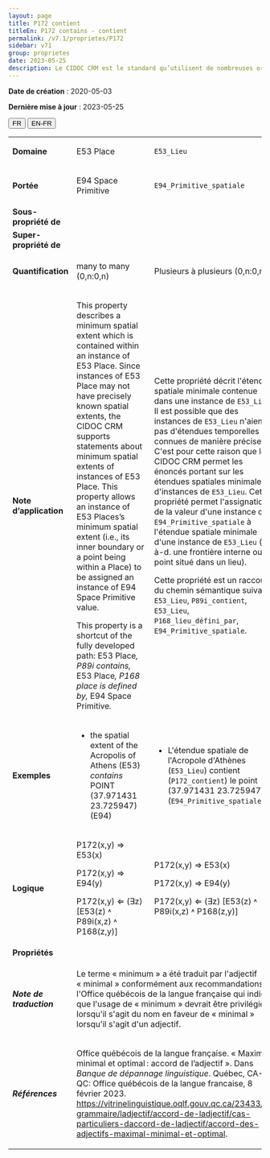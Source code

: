 ```yaml
---
layout: page
title: P172 contient
titleEn: P172 contains - contient
permalink: /v7.1/proprietes/P172
sidebar: v71
group: proprietes
date: 2023-05-25
description: Le CIDOC CRM est le standard qu’utilisent de nombreuses organisations pour l’échange et l’intégration de jeux de données et de spécifications patrimoniales. Il est développé et maintenu à jour exclusivement en anglais par le CRM SIG, un sous-groupe du Conseil international des musées (ICOM). Ceci est une traduction officielle en français développée par la Traduction en français du CIDOC CRM, une initiative qui offre une version française à jour et accessible ouvertement et gratuitement du standard CIDOC CRM et en démocratise l'usage dans la communauté patrimoniale francophone. ------------ The CIDOC CRM is the standard used by many heritage organizations for the exchange and integration of museum collection datasets and specifications. It is developed and maintained exclusively in English by the CRM SIG, a subgroup of the International Council of Museums (ICOM). This is an official translation developed by the Traduction en français du CIDOC CRM, an initiative offering an open, up-to-date, and free French version of the CIDOC CRM standard, and democratizing its use in the francophone heritage community.
---
```


**Date de création** : 2020-05-03

**Dernière mise à jour** : 2023-05-25

<div class="lang-buttons">
 <button id="fr" class="activate">FR</button>
 <button id="en-fr">EN-FR</button>
</div>

<table>
<tbody>
<tr>
<td><strong>Domaine</strong></td>
<td class="en">
<p>E53 Place</p>
</td>
<td>
<p><code class="language-plaintext highlighter-rouge">E53_Lieu</code></p>
</td>
</tr>
<tr>
<td><strong>Portée</strong></td>
<td class="en">
<p>E94 Space Primitive</p>
</td>
<td>
<p><code class="language-plaintext highlighter-rouge">E94_Primitive_spatiale</code></p>
</td>
</tr>
<tr>
<td><strong>Sous-propriété de</strong></td>
<td class="en">
</td>
<td>
</td>
</tr>
<tr>
<td><strong>Super-propriété de</strong></td>
<td class="en">
</td>
<td>
</td>
</tr>
<tr>
<td><strong>Quantification</strong></td>
<td class="en">
<p>many to many (0,n:0,n)</p>
</td>
<td>
<p>Plusieurs à plusieurs (0,n:0,n)</p>
</td>
</tr>
<tr>
<td><strong>Note d’application</strong></td>
<td class="en">
<p>This property describes a minimum spatial extent which is contained within an instance of E53 Place. Since instances of E53 Place may not have precisely known spatial extents, the CIDOC CRM supports statements about minimum spatial extents of instances of E53 Place. This property allows an instance of E53 Places’s minimum spatial extent (i.e., its inner boundary or a point being within a Place) to be assigned an instance of E94 Space Primitive value. </p>
<p>This property is a shortcut of the fully developed path:  E53 Place<em>, P89i contains, </em>E53 Place<em>, P168 place is defined by, </em>E94 Space Primitive<em>.</em></p>
</td>
<td>
<p>Cette propriété décrit l'étendue spatiale minimale contenue dans une instance de <code class="language-plaintext highlighter-rouge">E53_Lieu</code>. Il est possible que des instances de <code class="language-plaintext highlighter-rouge">E53_Lieu</code> n'aient pas d'étendues temporelles connues de manière précise. C'est pour cette raison que le CIDOC CRM permet les énoncés portant sur les étendues spatiales minimales d'instances de <code class="language-plaintext highlighter-rouge">E53_Lieu</code>. Cette propriété permet l'assignation de la valeur d'une instance de <code class="language-plaintext highlighter-rouge">E94_Primitive_spatiale</code> à l'étendue spatiale minimale d'une instance de <code class="language-plaintext highlighter-rouge">E53_Lieu</code> (c.-à-d. une frontière interne ou un point situé dans un lieu). </p>
<p>Cette propriété est un raccourci du chemin sémantique suivant : <code class="language-plaintext highlighter-rouge">E53_Lieu</code>, <code class="language-plaintext highlighter-rouge">P89i_contient</code>, <code class="language-plaintext highlighter-rouge">E53_Lieu</code>, <code class="language-plaintext highlighter-rouge">P168_lieu_défini_par</code>, <code class="language-plaintext highlighter-rouge">E94_Primitive_spatiale</code>.</p>
</td>
</tr>
<tr>
<td><strong>Exemples</strong></td>
<td class="en">
<ul>
<li><p>the spatial extent of the Acropolis of Athens (E53) <em>contains </em>POINT (37.971431 23.725947) (E94)</p>
</li>
</ul>
</td>
<td>
<ul>
<li><p>L'étendue spatiale de l'Acropole d'Athènes (<code class="language-plaintext highlighter-rouge">E53_Lieu</code>) contient (<code class="language-plaintext highlighter-rouge">P172_contient</code>) le point (37.971431 23.725947) (<code class="language-plaintext highlighter-rouge">E94_Primitive_spatiale</code>)</p>
</li>
</ul>
</td>
</tr>
<tr>
<td><strong>Logique</strong></td>
<td class="en">
<p>P172(x,y) ⇒ E53(x)</p>
<p>P172(x,y) ⇒ E94(y)</p>
<p>P172(x,y) ⇐ (∃z) [E53(z) ˄ P89i(x,z) ˄ P168(z,y)]</p>
</td>
<td>
<p>P172(x,y) ⇒ E53(x)</p>
<p>P172(x,y) ⇒ E94(y)</p>
<p>P172(x,y) ⇐ (∃z) [E53(z) ˄ P89i(x,z) ˄ P168(z,y)]</p>
</td>
</tr>
<tr>
<td><strong>Propriétés</strong></td>
<td class="en">
</td>
<td>
</td>
</tr>
<tr>
<td><strong><em>Note de traduction</em></strong></td>
<td colspan="2">
<p>Le terme « minimum » a été traduit par l'adjectif « minimal » conformément aux recommandations de l'Office québécois de la langue française qui indique que l'usage de « minimum » devrait être privilégié lorsqu'il s'agit du nom en faveur de « minimal » lorsqu'il s'agit d'un adjectif. </p>
</td>
</tr>
<tr>
<td><strong><em>Références</em></strong></td>
<td colspan="2">
<p>Office québécois de la langue française. « Maximal, minimal et optimal : accord de l’adjectif ». Dans <em>Banque de dépannage linguistique</em>. Québec, CA-QC: Office québécois de la langue francaise, 8 février 2023.<a href="https://vitrinelinguistique.oqlf.gouv.qc.ca/23433/la-grammaire/ladjectif/accord-de-ladjectif/cas-particuliers-daccord-de-ladjectif/accord-des-adjectifs-maximal-minimal-et-optimal"><span class="underline"> </span></a><a href="https://vitrinelinguistique.oqlf.gouv.qc.ca/23433/la-grammaire/ladjectif/accord-de-ladjectif/cas-particuliers-daccord-de-ladjectif/accord-des-adjectifs-maximal-minimal-et-optimal"><span class="underline">https://vitrinelinguistique.oqlf.gouv.qc.ca/23433/la-grammaire/ladjectif/accord-de-ladjectif/cas-particuliers-daccord-de-ladjectif/accord-des-adjectifs-maximal-minimal-et-optimal</span></a>.</p>
</td>
</tr>
</tbody>
</table>
